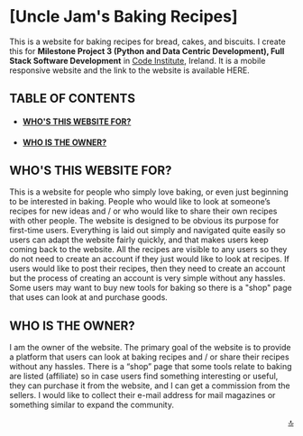 # [Uncle Jam's Baking Recipes] <!--- Link of the website goes here --->
This is a website for baking recipes for bread, cakes, and biscuits. I create this for **Milestone Project 3 (Python and Data Centric Development), Full Stack Software Development** in [Code Institute](https://codeinstitute.net/), Ireland.
It is a mobile responsive website and the link to the website is available HERE. <!--- Link of the website goes here --->

## TABLE OF CONTENTS <a name="table-of-contents"></a>
* #### [WHO'S THIS WEBSITE FOR?](#whos-this-website-for-heading)
* #### [WHO IS THE OWNER?](#who-is-the-owner-heading)

## WHO'S THIS WEBSITE FOR? <a name="whos-this-website-for-heading"></a>
This is a website for people who simply love baking, or even just beginning to be interested in baking. People who would like to look at someone’s recipes for new ideas and / or who would like to share their own recipes with other people. 
The website is designed to be obvious its purpose for first-time users. Everything is laid out simply and navigated quite easily so users can adapt the website fairly quickly, and that makes users keep coming back to the website. All the recipes are visible to any users so they do not need to create an account if they just would like to look at recipes. If users would like to post their recipes, then they need to create an account but the process of creating an account is very simple without any hassles. Some users may want to buy new tools for baking so there is a "shop" page that uses can look at and purchase goods.

## WHO IS THE OWNER? <a name="who-is-the-owner-heading"></a>
I am the owner of the website. The primary goal of the website is to provide a platform that users can look at baking recipes and / or share their recipes without any hassles. 
There is a “shop” page that some tools relate to baking are listed (affiliate) so in case users find something interesting or useful, they can purchase it from the website, and I can get a commission from the sellers. I would like to collect their e-mail address for mail magazines or something similar to expand the community.

<div align="right"><a href="#table-of-contents">🔝</a></div>
